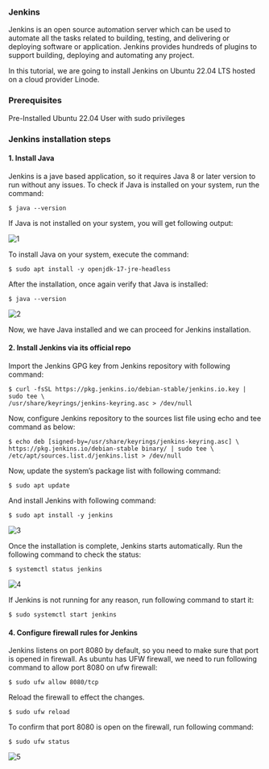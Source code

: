 ### Jenkins
Jenkins is an open source automation server which can be used to automate all the tasks related to building, testing, and delivering or deploying software or application.
Jenkins provides hundreds of plugins to support building, deploying and automating any project.

In this tutorial, we are going to install Jenkins on Ubuntu 22.04 LTS hosted on a cloud provider Linode.

### Prerequisites
Pre-Installed Ubuntu 22.04 
User with sudo privileges

### Jenkins installation steps
#### 1. Install Java
Jenkins is a jave based application, so it requires Java 8 or later version to run without any issues. To check if Java is installed on your system, run the command:
```
$ java --version
```
If Java is not installed on your system, you will get following output:

![1](https://user-images.githubusercontent.com/11027110/204740180-4a376233-f0ad-4cf2-b04e-6ebb51833764.jpg)

To install Java on your system, execute the command:
```
$ sudo apt install -y openjdk-17-jre-headless
```
After the installation, once again verify that Java is installed:
```
$ java --version
```
![2](https://user-images.githubusercontent.com/11027110/204740557-e9f0a0c1-8456-41a1-ae65-a08b646e7d14.jpg)

Now, we have Java installed and we can proceed for Jenkins installation.

#### 2. Install Jenkins via its official repo
Import the Jenkins GPG key from Jenkins repository with following command:
```
$ curl -fsSL https://pkg.jenkins.io/debian-stable/jenkins.io.key | sudo tee \
/usr/share/keyrings/jenkins-keyring.asc > /dev/null
```
Now, configure Jenkins repository to the sources list file using echo and tee command as below:
```
$ echo deb [signed-by=/usr/share/keyrings/jenkins-keyring.asc] \
https://pkg.jenkins.io/debian-stable binary/ | sudo tee \
/etc/apt/sources.list.d/jenkins.list > /dev/null
```

Now, update the system’s package list with following command:
```
$ sudo apt update
```
And install Jenkins with following command:
```
$ sudo apt install -y jenkins
```
![3](https://user-images.githubusercontent.com/11027110/204742571-0428f3c6-a2f4-421b-8bd5-8443e9f934f9.jpg)

Once the installation is complete, Jenkins starts automatically. Run the following command to check the status:
```
$ systemctl status jenkins
```
![4](https://user-images.githubusercontent.com/11027110/204742988-67390021-6133-4282-9404-da3759738a01.jpg)

If Jenkins is not running for any reason, run following command to start it:
```
$ sudo systemctl start jenkins
```
#### 4. Configure firewall rules for Jenkins
Jenkins listens on port 8080 by default, so you need to make sure that port is opened in firewall. As ubuntu has UFW firewall, we need to run following command to allow port 8080 on ufw firewall:
```
$ sudo ufw allow 8080/tcp
```
Reload the firewall to effect the changes.
```
$ sudo ufw reload
```
To confirm that port 8080 is open on the firewall, run following command:
```
$ sudo ufw status
```
![5](https://user-images.githubusercontent.com/11027110/204744727-4c851ace-92ab-4abe-bee9-c30b9405db52.jpg)





